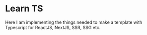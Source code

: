 # Learn TS

Here I am implementing the things needed to make a template with Typescript for ReactJS, NextJS, SSR, SSG etc.